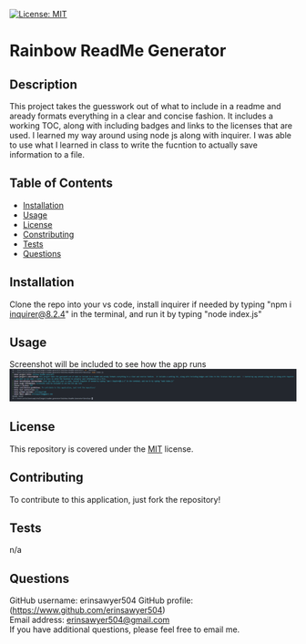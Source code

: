 
[![License: MIT](https://img.shields.io/badge/License-MIT-yellow.svg)](https://opensource.org/licenses/MIT)
# Rainbow ReadMe Generator

## Description
This project takes the guesswork out of what to include in a readme and aready formats everything in a clear and concise fashion.  It includes a working TOC, along with including badges and links to the licenses that are used.  I learned my way around using node js along with inquirer.  I was able to use what I learned in class to write the fucntion to actually save information to a file. 

## Table of Contents
- [Installation](#installation)  
- [Usage](#usage)  
- [License](#license)  
- [Constributing](#contributing)  
- [Tests](#tests)  
- [Questions](#questions)

## Installation
Clone the repo into your vs code, install inquirer if needed by typing "npm i inquirer@8.2.4" in the terminal, and run it by typing "node index.js"

## Usage
Screenshot will be included to see how the app runs
![Demo of Readme App](./assets/readmeGenScreenshot.PNG)

## License
This repository is covered under the [MIT](https://opensource.org/licenses/MIT) license.

## Contributing
To contribute to this application, just fork the repository!

## Tests
n/a

## Questions
GitHub username: erinsawyer504
GitHub profile: (https://www.github.com/erinsawyer504)    
Email address: erinsawyer504@gmail.com  
If you have additional questions, please feel free to email me.